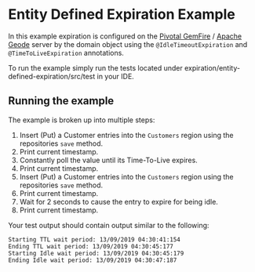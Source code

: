 # Entity Defined Expiration Example

In this example expiration is configured on the [Pivotal GemFire](https://pivotal.io/pivotal-gemfire) / [Apache Geode](http://geode.apache.org/) server by the domain object using the `@IdleTimeoutExpiration` and `@TimeToLiveExpiration` annotations.

To run the example simply run the tests located under expiration/entity-defined-expiration/src/test in your IDE.

## Running the example

The example is broken up into multiple steps:
1. Insert (Put) a Customer entries into the `Customers` region using the repositories `save` method.
2. Print current timestamp.
3. Constantly poll the value until its Time-To-Live expires.
4. Print current timestamp.
5. Insert (Put) a Customer entries into the `Customers` region using the repositories `save` method.
6. Print current timestamp.
7. Wait for 2 seconds to cause the entry to expire for being idle.
8. Print current timestamp.

Your test output should contain output similar to the following:

    Starting TTL wait period: 13/09/2019 04:30:41:154
    Ending TTL wait period: 13/09/2019 04:30:45:177
    Starting Idle wait period: 13/09/2019 04:30:45:179
    Ending Idle wait period: 13/09/2019 04:30:47:187